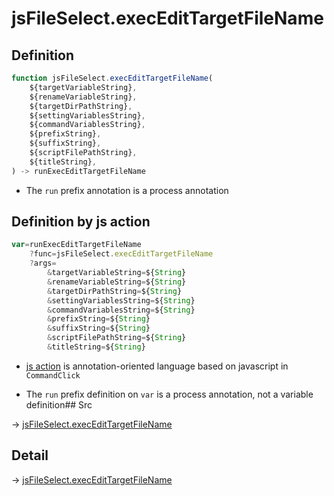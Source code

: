 # jsFileSelect.execEditTargetFileName

## Definition

```js.js
function jsFileSelect.execEditTargetFileName(
	${targetVariableString},
	${renameVariableString},
	${targetDirPathString},
	${settingVariablesString},
	${commandVariablesString},
	${prefixString},
	${suffixString},
	${scriptFilePathString},
	${titleString},
) -> runExecEditTargetFileName
```

- The `run` prefix annotation is a process annotation
## Definition by js action

```js.js
var=runExecEditTargetFileName
	?func=jsFileSelect.execEditTargetFileName
	?args=
		&targetVariableString=${String}
		&renameVariableString=${String}
		&targetDirPathString=${String}
		&settingVariablesString=${String}
		&commandVariablesString=${String}
		&prefixString=${String}
		&suffixString=${String}
		&scriptFilePathString=${String}
		&titleString=${String}
```

- [js action](#) is annotation-oriented language based on javascript in `CommandClick`

- The `run` prefix definition on `var` is a process annotation, not a variable definition## Src

-> [jsFileSelect.execEditTargetFileName](https://github.com/puutaro/CommandClick/blob/master/app/src/main/java/com/puutaro/commandclick/fragment_lib/terminal_fragment/js_interface/edit/JsFileSelect.kt#L34)

## Detail

-> [jsFileSelect.execEditTargetFileName](https://github.com/puutaro/CommandClick/blob/master/md/developer/js_interface/details/edit/JsFileSelect/execEditTargetFileName.md)
